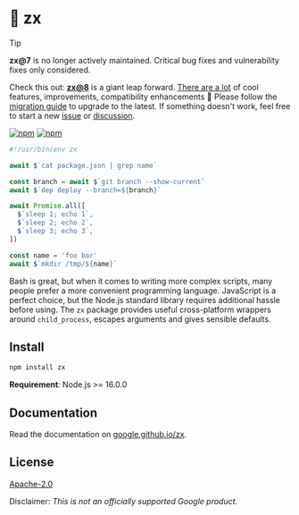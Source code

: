 # 🐚 zx

> [!TIP]
> **zx@7** is no longer actively maintained. Critical bug fixes and vulnerability fixes only considered.
>
> Check this out: [**zx@8**](https://github.com/google/zx/releases/tag/8.0.0) is a giant leap forward. [There are a lot](https://github.com/google/zx/releases) of cool features, improvements, compatibility enhancements 🚀
> Please follow the [migration guide](https://google.github.io/zx/migration-from-v7) to upgrade to the latest. If something doesn't work, feel free to start a new [issue](https://github.com/google/zx/issues) or [discussion](https://github.com/google/zx/discussions).

[![npm](https://img.shields.io/npm/v/zx.svg)](https://www.npmjs.com/package/zx)
[![npm](https://img.shields.io/npm/dm/zx.svg)](https://www.npmjs.com/package/zx)

```js
#!/usr/bin/env zx

await $`cat package.json | grep name`

const branch = await $`git branch --show-current`
await $`dep deploy --branch=${branch}`

await Promise.all([
  $`sleep 1; echo 1`,
  $`sleep 2; echo 2`,
  $`sleep 3; echo 3`,
])

const name = 'foo bar'
await $`mkdir /tmp/${name}`
```

Bash is great, but when it comes to writing more complex scripts,
many people prefer a more convenient programming language.
JavaScript is a perfect choice, but the Node.js standard library
requires additional hassle before using. The `zx` package provides
useful cross-platform wrappers around `child_process`, escapes arguments and
gives sensible defaults.

## Install

```bash
npm install zx
```
**Requirement**: Node.js >= 16.0.0

## Documentation

Read the documentation on [google.github.io/zx](https://google.github.io/zx/).

## License

[Apache-2.0](LICENSE)

Disclaimer: _This is not an officially supported Google product._
